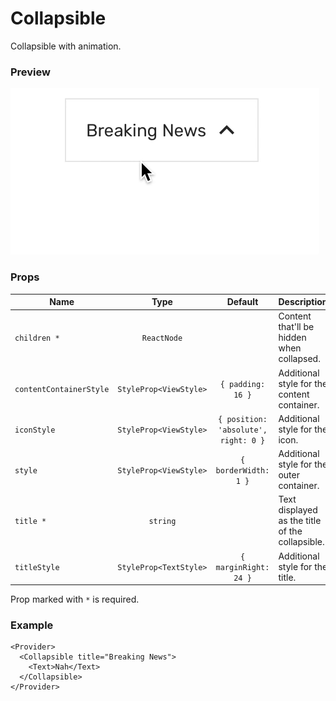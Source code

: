 # Collapsible

Collapsible with animation.

### Preview

![collapsible_preview](../assets/collapsible_preview.gif)

### Props

| Name                    |          Type          |               Default                | Description                                     |
| ----------------------- | :--------------------: | :----------------------------------: | ----------------------------------------------- |
| `children *`            |      `ReactNode`       |                                      | Content that'll be hidden when collapsed.       |
| `contentContainerStyle` | `StyleProp<ViewStyle>` |          `{ padding: 16 }`           | Additional style for the content container.     |
| `iconStyle`             | `StyleProp<ViewStyle>` | `{ position: 'absolute', right: 0 }` | Additional style for the icon.                  |
| `style`                 | `StyleProp<ViewStyle>` |         `{ borderWidth: 1 }`         | Additional style for the outer container.       |
| `title *`               |        `string`        |                                      | Text displayed as the title of the collapsible. |
| `titleStyle`            | `StyleProp<TextStyle>` |        `{ marginRight: 24 }`         | Additional style for the title.                 |

Prop marked with `*` is required.

### Example

```tsx
<Provider>
  <Collapsible title="Breaking News">
    <Text>Nah</Text>
  </Collapsible>
</Provider>
```
